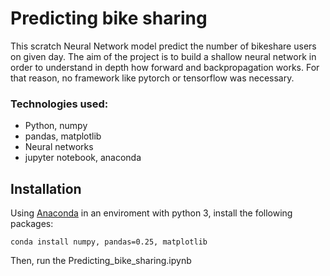 # Predicting bike sharing

This scratch Neural Network model predict the number of bikeshare users on given day. The aim of the project is to build a shallow neural network  in order to understand in depth how forward and backpropagation works. For that reason, no framework like pytorch or tensorflow was necessary.

### Technologies used:

* Python, numpy 
* pandas, matplotlib
* Neural networks 
* jupyter notebook, anaconda

## Installation

Using [Anaconda](https://www.anaconda.com/products/individual) in an enviroment with python 3, install the following packages:
```
conda install numpy, pandas=0.25, matplotlib
```
Then, run the Predicting_bike_sharing.ipynb
